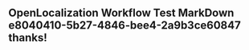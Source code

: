 <properties
ms.topic="hero-topic"
ms.test1="hero-topic"
ms.test2="test"/>

## OpenLocalization Workflow Test MarkDown e8040410-5b27-4846-bee4-2a9b3ce60847 thanks!

